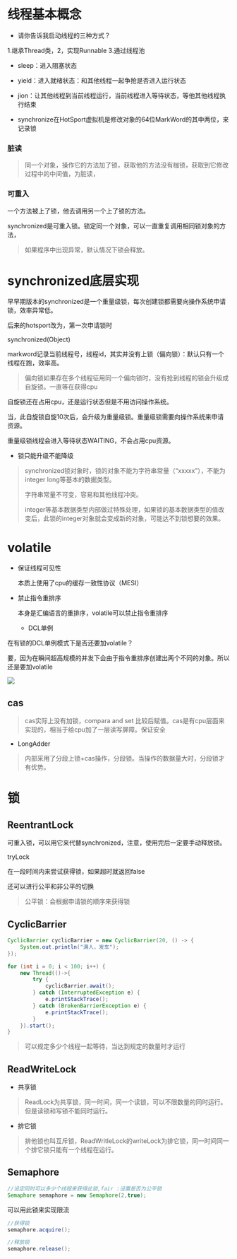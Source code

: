 # 线程基本概念

- 请你告诉我启动线程的三种方式？

1.继承Thread类，2，实现Runnable 3.通过线程池

- sleep：进入阻塞状态
- yield：进入就绪状态：和其他线程一起争抢是否进入运行状态
- jion：让其他线程到当前线程运行，当前线程进入等待状态，等他其他线程执行结束

- synchronize在HotSport虚拟机是修改对象的64位MarkWord的其中两位，来记录锁

### 脏读

> 同一个对象，操作它的方法加了锁，获取他的方法没有枷锁，获取到它修改过程中的中间值，为脏读，



### 可重入

一个方法被上了锁，他去调用另一个上了锁的方法。

synchronized是可重入锁。锁定同一个对象，可以一直重复调用相同锁对象的方法，

> 如果程序中出现异常，默认情况下锁会释放。



# synchronized底层实现

早早期版本的synchronized是一个重量级锁，每次创建锁都需要向操作系统申请锁，效率异常低。

后来的hotsport改为，第一次申请锁时

synchronized(Object)

markword记录当前线程号，线程id，其实并没有上锁（偏向锁）：默认只有一个线程在跑，效率高。

> 偏向锁如果存在多个线程征用同一个偏向锁时，没有抢到线程的锁会升级成自旋锁。一直等在获得cpu

自旋锁还在占用cpu，还是运行状态但是不用访问操作系统。

当，此自旋锁自旋10次后，会升级为重量级锁。重量级锁需要向操作系统来申请资源。

重量级锁线程会进入等待状态WAITING，不会占用cpu资源。

- 锁只能升级不能降级

> synchronized锁对象时，锁的对象不能为字符串常量（“xxxxx”），不能为integer long等基本的数据类型。
>
> 字符串常量不可变，容易和其他线程冲突。
>
> integer等基本数据类型内部做过特殊处理，如果锁的基本数据类型的值改变后，此锁的integer对象就会变成新的对象，可能达不到锁想要的效果。



# volatile

- 保证线程可见性

  本质上使用了cpu的缓存一致性协议（MESI）

- 禁止指令重排序

  本身是汇编语言的重排序，volatile可以禁止指令重排序

  - DCL单例

在有锁的DCL单例模式下是否还要加volatile？

要，因为在瞬间超高规模的并发下会由于指令重排序创建出两个不同的对象。所以还是要加volatile

![](https://cdn.jsdelivr.net/gh/weidadeyongshi2/th_blogs@main/image/1622097235920-1622097235912.png)



## cas

> cas实际上没有加锁，compara and set 比较后赋值。cas是有cpu层面来实现的，相当于给cpu加了一层读写屏障。保证安全



- LongAdder

> 内部采用了分段上锁+cas操作，分段锁。当操作的数据量大时，分段锁才有优势。



# 锁



## ReentrantLock

可重入锁，可以用它来代替synchronized，注意，使用完后一定要手动释放锁。

tryLock

在一段时间内来尝试获得锁，如果超时就返回false

还可以进行公平和非公平的切换

> 公平锁：会根据申请锁的顺序来获得锁



## CyclicBarrier

```java
CyclicBarrier cyclicBarrier = new CyclicBarrier(20, () -> {
    System.out.println("满人，发车");
});

for (int i = 0; i < 100; i++) {
    new Thread(()->{
        try {
            cyclicBarrier.await();
        } catch (InterruptedException e) {
            e.printStackTrace();
        } catch (BrokenBarrierException e) {
            e.printStackTrace();
        }
    }).start();
}
```

>  可以规定多少个线程一起等待，当达到规定的数量时才运行



## ReadWriteLock

- 共享锁

> ReadLock为共享锁，同一时间，同一个读锁，可以不限数量的同时运行。但是读锁和写锁不能同时运行。

- 排它锁

> 排他锁也叫互斥锁，ReadWritleLock的writeLock为排它锁，同一时间同一个排它锁只能有一个线程在运行。



## Semaphore

```java
//设定同时可以多少个线程来获得此锁,fair :设置是否为公平锁
Semaphore semaphore = new Semaphore(2,true);
```

可以用此锁来实现限流

```java
//获得锁
semaphore.acquire();
```

```java
//释放锁
semaphore.release();
```



